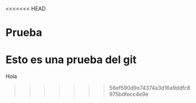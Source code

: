 <<<<<<< HEAD
# Prueba
Esto es una prueba del git
=======
Hola
>>>>>>> 56ef590d9e74374a3d16a9ddfc8975bdfecc4e9e
